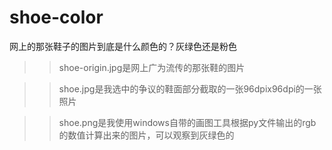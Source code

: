 # shoe-color
网上的那张鞋子的图片到底是什么颜色的？灰绿色还是粉色
>>shoe-origin.jpg是网上广为流传的那张鞋的图片

>>shoe.jpg是我选中的争议的鞋面部分截取的一张96dpix96dpi的一张照片

>>shoe.png是我使用windows自带的画图工具根据py文件输出的rgb的数值计算出来的图片，可以观察到灰绿色的
